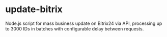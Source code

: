 # update-bitrix
Node.js script for mass business update on Bitrix24 via API, processing up to 3000 IDs in batches with configurable delay between requests.
